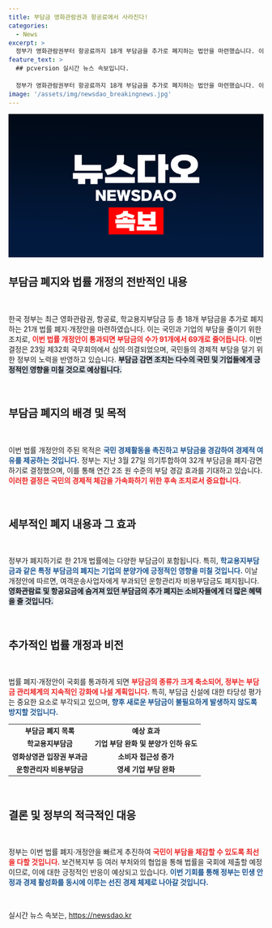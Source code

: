 ```yaml
---
title: 부담금 영화관람권과 항공료에서 사라진다!
categories:
  - News
excerpt: >
  정부가 영화관람권부터 항공료까지 18개 부담금을 추가로 폐지하는 법안을 마련했습니다. 이번 개정안이 통과되면 부담금 수가 91개에서 69개로 줄어들며, 국민의 부담이 크게 완화됩니다. 과감한 조치로 경제활동 촉진을 기대해 보세요!
feature_text: >
  ## pcversion 실시간 뉴스 속보입니다.

  정부가 영화관람권부터 항공료까지 18개 부담금을 추가로 폐지하는 법안을 마련했습니다. 이번 개정안이 통과되면 부담금 수가 91개에서 69개로 줄어들며, 국민의 부담이 크게 완화됩니다. 과감한 조치로 경제활동 촉진을 기대해 보세요!
image: '/assets/img/newsdao_breakingnews.jpg'
---
```


<p><img src="/assets/img/newsdao_breakingnews.jpg" alt="pcversion 속보" /></p>

<h2 data-ke-size="size26">부담금 폐지와 법률 개정의 전반적인 내용</h2>

<p data-ke-size="size16">&nbsp;</p>

<p>한국 정부는 최근 영화관람권, 항공료, 학교용지부담금 등 총 18개 부담금을 추가로 폐지하는 21개 법률 폐지·개정안을 마련하였습니다. 이는 국민과 기업의 부담을 줄이기 위한 조치로, <b><span style="color: #ee2323;">이번 법률 개정안이 통과되면 부담금의 수가 91개에서 69개로 줄어듭니다.</span></b> 이번 결정은 23일 제32회 국무회의에서 심의·의결되었으며, 국민들의 경제적 부담을 덜기 위한 정부의 노력을 반영하고 있습니다. <b><span style="background-color: #21538527;">부담금 감면 조치는 다수의 국민 및 기업들에게 긍정적인 영향을 미칠 것으로 예상됩니다.</span></b>  </p>

<p data-ke-size="size16">&nbsp;</p>

<h2 data-ke-size="size26">부담금 폐지의 배경 및 목적</h2>

<p data-ke-size="size16">&nbsp;</p>

<p>이번 법률 개정안의 주된 목적은 <b><span style="color: #1a5490;">국민 경제활동을 촉진하고 부담금을 경감하여 경제적 여유를 제공하는 것입니다.</span></b> 정부는 지난 3월 27일 의기투합하여 32개 부담금을 폐지·감면하기로 결정했으며, 이를 통해 연간 2조 원 수준의 부담 경감 효과를 기대하고 있습니다. <b><span style="color: #ee2323;">이러한 결정은 국민의 경제적 체감을 가속화하기 위한 후속 조치로서 중요합니다.</span></b></p>

<p data-ke-size="size16">&nbsp;</p>

<h2 data-ke-size="size26">세부적인 폐지 내용과 그 효과</h2>

<p data-ke-size="size16">&nbsp;</p>

<p>정부가 폐지하기로 한 21개 법률에는 다양한 부담금이 포함됩니다. 특히, <b><span style="color: #1a5490;">학교용지부담금과 같은 특정 부담금의 폐지는 기업의 분양가에 긍정적인 영향을 미칠 것입니다.</span></b> 이날 개정안에 따르면, 여객운송사업자에게 부과되던 운항관리자 비용부담금도 폐지됩니다. <b><span style="background-color: #21538527;">영화관람료 및 항공요금에 숨겨져 있던 부담금의 추가 폐지는 소비자들에게 더 많은 혜택을 줄 것입니다.</span></b></p>

<p data-ke-size="size16">&nbsp;</p>

<h2 data-ke-size="size26">추가적인 법률 개정과 비전</h2>

<p data-ke-size="size16">&nbsp;</p>

<p>법률 폐지·개정안이 국회를 통과하게 되면 <b><span style="color: #ee2323;">부담금의 종류가 크게 축소되어, 정부는 부담금 관리체계의 지속적인 강화에 나설 계획입니다.</span></b> 특히, 부담금 신설에 대한 타당성 평가는 중요한 요소로 부각되고 있으며, <b><span style="color: #1a5490;">향후 새로운 부담금이 불필요하게 발생하지 않도록 방지할 것입니다.</span></b> </p>

<table>
  <tr>
    <td style="text-align: center; height: 17px;"><b>부담금 폐지 목록</b></td>
    <td style="text-align: center; height: 17px;"><b>예상 효과</b></td>
  </tr>
  <tr>
    <td style="text-align: center; height: 17px;"><b>학교용지부담금</b></td>
    <td style="text-align: center; height: 17px;"><b>기업 부담 완화 및 분양가 인하 유도</b></td>
  </tr>
  <tr>
    <td style="text-align: center; height: 17px;"><b>영화상영관 입장권 부과금</b></td>
    <td style="text-align: center; height: 17px;"><b>소비자 접근성 증가</b></td>
  </tr>
  <tr>
    <td style="text-align: center; height: 17px;"><b>운항관리자 비용부담금</b></td>
    <td style="text-align: center; height: 17px;"><b>영세 기업 부담 완화</b></td>
  </tr>
</table>

<p data-ke-size="size16">&nbsp;</p>

<h2 data-ke-size="size26">결론 및 정부의 적극적인 대응</h2>

<p data-ke-size="size16">&nbsp;</p>

<p>정부는 이번 법률 폐지·개정안을 빠르게 추진하여 <b><span style="color: #ee2323;">국민이 부담을 체감할 수 있도록 최선을 다할 것입니다.</span></b> 보건복지부 등 여러 부처와의 협업을 통해 법률을 국회에 제출할 예정이므로, 이에 대한 긍정적인 반응이 예상되고 있습니다. <b><span style="color: #1a5490;">이번 기회를 통해 정부는 민생 안정과 경제 활성화를 동시에 이루는 선진 경제 체제로 나아갈 것입니다.</span></b></p>

<p data-ke-size="size16">&nbsp;</p>
실시간 뉴스 속보는, <a href="https://newsdao.kr" rel="dofollow">https://newsdao.kr</a>


